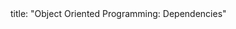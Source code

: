 <frontmatter>
title: "Object Oriented Programming: Dependencies"
</frontmatter>

<include src="index-body.md" boilerplate />

